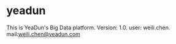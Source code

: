 # yeadun
This is YeaDun's Big Data platform.
Version: 1.0.
user: weili.chen.
mail:weili.chen@yeadun.com
